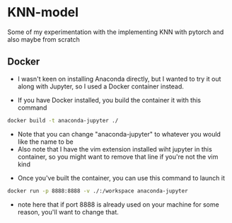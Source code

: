 # KNN-model
Some of my experimentation with the implementing KNN with pytorch and also maybe from scratch

## Docker
- I wasn't keen on installing Anaconda directly, but I wanted to try it out along
with Jupyter, so I used a Docker container instead.

- If you have Docker installed, you build the container it with this command
``` sh
docker build -t anaconda-jupyter ./
```
* Note that you can change "anaconda-jupyter" to whatever you would like the name to be
* Also note that I have the vim extension installed wiht jupyter in this container,
so you might want to remove that line if you're not the vim kind

- Once you've built the container, you can use this command to launch it 

``` sh
docker run -p 8888:8888 -v ./:/workspace anaconda-jupyter
```
* note here that if port 8888 is already used on your machine for some reason,
you'll want to change that.
